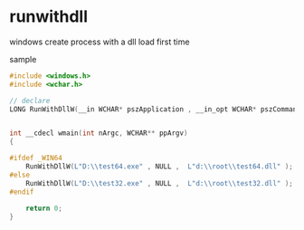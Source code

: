 # runwithdll
windows create process with a dll load first time


sample 

```c
#include <windows.h>
#include <wchar.h>

// declare
LONG RunWithDllW(__in WCHAR* pszApplication , __in_opt WCHAR* pszCommandline , __in WCHAR* pszTargetDll);


int __cdecl wmain(int nArgc, WCHAR** ppArgv)
{

#ifdef _WIN64
	RunWithDllW(L"D:\\test64.exe" , NULL ,	L"d:\\root\\test64.dll"	);
#else
	RunWithDllW(L"D:\\test32.exe" , NULL ,	L"d:\\root\\test32.dll"	);
#endif
		
	return 0;
}


```